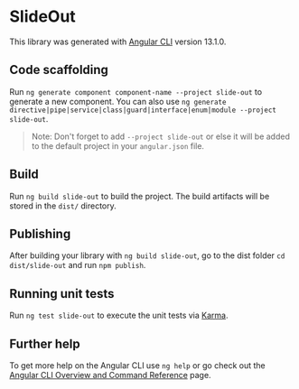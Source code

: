 # SlideOut

This library was generated with [Angular CLI](https://github.com/angular/angular-cli) version 13.1.0.

## Code scaffolding

Run `ng generate component component-name --project slide-out` to generate a new component. You can also use `ng generate directive|pipe|service|class|guard|interface|enum|module --project slide-out`.
> Note: Don't forget to add `--project slide-out` or else it will be added to the default project in your `angular.json` file. 

## Build

Run `ng build slide-out` to build the project. The build artifacts will be stored in the `dist/` directory.

## Publishing

After building your library with `ng build slide-out`, go to the dist folder `cd dist/slide-out` and run `npm publish`.

## Running unit tests

Run `ng test slide-out` to execute the unit tests via [Karma](https://karma-runner.github.io).

## Further help

To get more help on the Angular CLI use `ng help` or go check out the [Angular CLI Overview and Command Reference](https://angular.io/cli) page.
